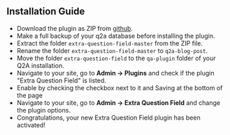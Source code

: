 ## Installation Guide

- Download the plugin as ZIP from [github](https://github.com/JacksiroKe/q2a-extra-question-field).
- Make a full backup of your q2a database before installing the plugin.
- Extract the folder ``extra-question-field-master`` from the ZIP file.
- Rename the folder ``extra-question-field-master`` to ``q2a-blog-post``.
- Move the folder ``extra-question-field`` to the ``qa-plugin`` folder of your Q2A installation.
- Navigate to your site, go to **Admin -> Plugins** and check if the plugin "Extra Question Field" is listed.
- Enable by checking the checkbox next to it and Saving at the bottom of the page
- Navigate to your site, go to **Admin -> Extra Question Field** and change the plugin options.
- Congratulations, your new Extra Question Field plugin has been activated!
